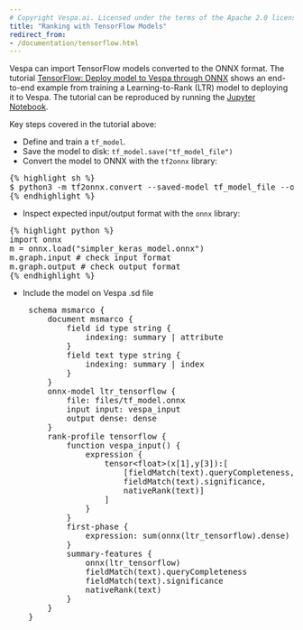 ```yaml
---
# Copyright Vespa.ai. Licensed under the terms of the Apache 2.0 license. See LICENSE in the project root.
title: "Ranking with TensorFlow Models"
redirect_from:
- /documentation/tensorflow.html
---
```


Vespa can import TensorFlow models converted to the ONNX format. The tutorial 
[TensorFlow: Deploy model to Vespa through ONNX](https://vespa-engine.github.io/learntorank-DEPRECATED/notebooks/tensorflow-via-onnx.html) 
shows an end-to-end example from training a Learning-to-Rank (LTR) model to 
deploying it to Vespa. The tutorial can be reproduced by running the 
[Jupyter Notebook](https://github.com/vespa-engine/learntorank-DEPRECATED/blob/main/notebooks/tensorflow-via-onnx.ipynb).

Key steps covered in the tutorial above:

- Define and train a `tf_model`.
- Save the model to disk: `tf_model.save("tf_model_file")`
- Convert the model to ONNX with the `tf2onnx` library:
<pre>{% highlight sh %}
$ python3 -m tf2onnx.convert --saved-model tf_model_file --output tf_model.onnx
{% endhighlight %}</pre>
- Inspect expected input/output format with the `onnx` library:
<pre>{% highlight python %}
import onnx
m = onnx.load("simpler_keras_model.onnx")
m.graph.input # check input format
m.graph.output # check output format
{% endhighlight %}</pre>
- Include the model on Vespa .sd file
<pre>
    schema msmarco {
        document msmarco {
            field id type string {
                indexing: summary | attribute
            }
            field text type string {
                indexing: summary | index
            }
        }
        onnx-model ltr_tensorflow {
            file: files/tf_model.onnx
            input input: vespa_input
            output dense: dense
        }
        rank-profile tensorflow {
            function vespa_input() {
                expression {
                    tensor&lt;float&gt;(x[1],y[3]):[
                    	[fieldMatch(text).queryCompleteness, 
                    	fieldMatch(text).significance, 
                    	nativeRank(text)]
                    ]
                }
            }
            first-phase {
                expression: sum(onnx(ltr_tensorflow).dense)
            }
            summary-features {
                onnx(ltr_tensorflow)
                fieldMatch(text).queryCompleteness
                fieldMatch(text).significance
                nativeRank(text)
            }
        }
    }
</pre>
